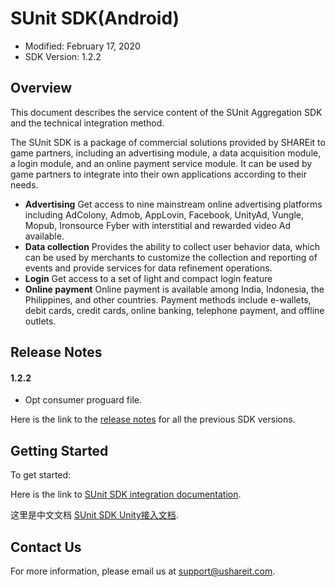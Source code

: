 # SUnit SDK(Android)
* Modified: February 17, 2020
* SDK Version: 1.2.2

## Overview

This document describes the service content of the SUnit Aggregation SDK and the technical integration method.

The SUnit SDK is a package of commercial solutions provided by SHAREit to game partners, including an advertising module, a data acquisition module, a login module, and an online payment service module. It can be used by game partners to integrate into their own applications according to their needs.

  -	**Advertising**
    Get access to nine mainstream online advertising platforms including AdColony, Admob, AppLovin, Facebook, UnityAd, Vungle, Mopub, Ironsource Fyber with  interstitial and rewarded video Ad available. 
  -	**Data collection**
    Provides the ability to collect user behavior data, which can be used by merchants to customize the collection and reporting of events and provide services for data refinement operations.  
  -	**Login**
    Get access to a set of light and compact login feature
  -	**Online payment**
    Online payment is available among India, Indonesia, the Philippines, and other countries. Payment methods include e-wallets, debit cards, credit cards, online banking, telephone payment, and offline outlets. 



## Release Notes

#### 1.2.2

- Opt consumer proguard file.

Here is the link to the [release notes](https://github.com/sunitsdk/SUnitUnityDemo/blob/master/CHANGELOG.md) for all the previous SDK versions.

## Getting Started

To get started:

Here is the link to [SUnit SDK integration documentation](https://github.com/sunitsdk/SUnitUnityDemo/wiki/SUnit-SDK-Documentation(Unity)).

这里是中文文档 [SUnit SDK Unity接入文档](https://github.com/sunitsdk/SUnitUnityDemo/wiki).

## Contact Us

For more information, please email us at [support@ushareit.com](mailto:chenbin@ushareit.com).

